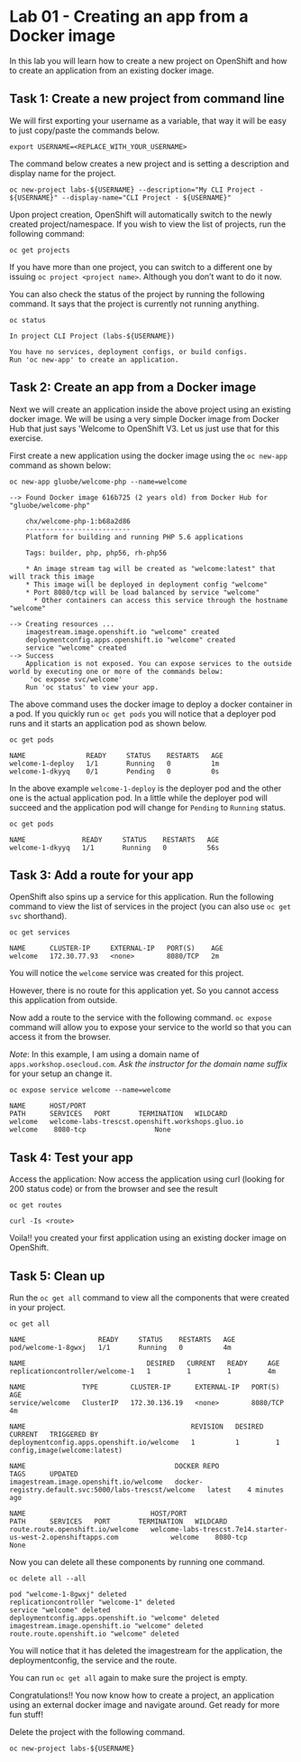 # Lab 01 - Creating an app from a Docker image

In this lab you will learn how to create a new project on OpenShift and how to
create an application from an existing docker image.

## Task 1: Create a new project from command line

We will first exporting your username as a variable, that way it will be easy to
just copy/paste the commands below.

```
export USERNAME=<REPLACE_WITH_YOUR_USERNAME>
```

The command below creates a new project and is setting a description and display
name for the project.

```
oc new-project labs-${USERNAME} --description="My CLI Project - ${USERNAME}" --display-name="CLI Project - ${USERNAME}"
```

Upon project creation, OpenShift will automatically switch to the newly created
project/namespace. If you wish to view the list of projects, run the following
command:

```
oc get projects
```

If you have more than one project, you can switch to a different one by issuing
`oc project <project name>`. Although you don’t want to do it now.

You can also check the status of the project by running the following command.
It says that the project is currently not running anything.

```
oc status

In project CLI Project (labs-${USERNAME})

You have no services, deployment configs, or build configs.
Run 'oc new-app' to create an application.
```

## Task 2: Create an app from a Docker image

Next we will create an application inside the above project using an existing
docker image. We will be using a very simple Docker image from Docker Hub that
just says 'Welcome to OpenShift V3. Let us just use that for this exercise.

First create a new application using the docker image using the `oc new-app`
command as shown below:

```
oc new-app gluobe/welcome-php --name=welcome

--> Found Docker image 616b725 (2 years old) from Docker Hub for "gluobe/welcome-php"

    chx/welcome-php-1:b68a2d86
    --------------------------
    Platform for building and running PHP 5.6 applications

    Tags: builder, php, php56, rh-php56

    * An image stream tag will be created as "welcome:latest" that will track this image
    * This image will be deployed in deployment config "welcome"
    * Port 8080/tcp will be load balanced by service "welcome"
      * Other containers can access this service through the hostname "welcome"

--> Creating resources ...
    imagestream.image.openshift.io "welcome" created
    deploymentconfig.apps.openshift.io "welcome" created
    service "welcome" created
--> Success
    Application is not exposed. You can expose services to the outside world by executing one or more of the commands below:
     'oc expose svc/welcome'
    Run 'oc status' to view your app.
```

The above command uses the docker image to deploy a docker container in a pod.
If you quickly run `oc get pods` you will notice that a deployer pod runs and it
starts an application pod as shown below.

```
oc get pods

NAME               READY     STATUS    RESTARTS   AGE
welcome-1-deploy   1/1       Running   0          1m
welcome-1-dkyyq    0/1       Pending   0          0s
```

In the above example `welcome-1-deploy` is the deployer pod and the other one is
the actual application pod. In a little while the deployer pod will succeed and
the application pod will change for `Pending` to `Running` status.

```
oc get pods

NAME              READY     STATUS    RESTARTS   AGE
welcome-1-dkyyq   1/1       Running   0          56s
```

## Task 3: Add a route for your app

OpenShift also spins up a service for this application. Run the following
command to view the list of services in the project (you can also use
`oc get svc` shorthand).

```
oc get services

NAME      CLUSTER-IP     EXTERNAL-IP   PORT(S)    AGE
welcome   172.30.77.93   <none>        8080/TCP   2m
```

You will notice the `welcome` service was created for this project.

However, there is no route for this application yet. So you cannot access this
application from outside.

Now add a route to the service with the following command. `oc expose` command
will allow you to expose your service to the world so that you can access it
from the browser.

*Note*: In this example, I am using a domain name of
`apps.workshop.osecloud.com`. *Ask the instructor for the domain name suffix* for
your setup an change it.

```
oc expose service welcome --name=welcome

NAME      HOST/PORT                                                       PATH      SERVICES   PORT       TERMINATION   WILDCARD
welcome   welcome-labs-trescst.openshift.workshops.gluo.io                          welcome    8080-tcp                 None
```

## Task 4: Test your app

Access the application: Now access the application using curl (looking for 200
status code) or from the browser and see the result

```
oc get routes

curl -Is <route>
```

Voila!! you created your first application using an existing docker image on
OpenShift.

## Task 5: Clean up

Run the `oc get all` command to view all the components that were created in
your project.

```
oc get all

NAME                  READY     STATUS    RESTARTS   AGE
pod/welcome-1-8gwxj   1/1       Running   0          4m

NAME                              DESIRED   CURRENT   READY     AGE
replicationcontroller/welcome-1   1         1         1         4m

NAME              TYPE        CLUSTER-IP      EXTERNAL-IP   PORT(S)    AGE
service/welcome   ClusterIP   172.30.136.19   <none>        8080/TCP   4m

NAME                                         REVISION   DESIRED   CURRENT   TRIGGERED BY
deploymentconfig.apps.openshift.io/welcome   1          1         1         config,image(welcome:latest)

NAME                                     DOCKER REPO                                             TAGS      UPDATED
imagestream.image.openshift.io/welcome   docker-registry.default.svc:5000/labs-trescst/welcome   latest    4 minutes ago

NAME                               HOST/PORT                                                       PATH      SERVICES   PORT       TERMINATION   WILDCARD
route.route.openshift.io/welcome   welcome-labs-trescst.7e14.starter-us-west-2.openshiftapps.com             welcome    8080-tcp                 None
```

Now you can delete all these components by running one command.

```
oc delete all --all

pod "welcome-1-8gwxj" deleted
replicationcontroller "welcome-1" deleted
service "welcome" deleted
deploymentconfig.apps.openshift.io "welcome" deleted
imagestream.image.openshift.io "welcome" deleted
route.route.openshift.io "welcome" deleted
```

You will notice that it has deleted the imagestream for the application, the
deploymentconfig, the service and the route.

You can run `oc get all` again to make sure the project is empty.

Congratulations!! You now know how to create a project, an application using an
external docker image and navigate around. Get ready for more fun stuff!

Delete the project with the following command.

```
oc new-project labs-${USERNAME}
```
